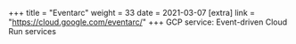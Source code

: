 +++
title = "Eventarc"
weight = 33
date = 2021-03-07
[extra]
link = "https://cloud.google.com/eventarc/"
+++
GCP service: Event-driven Cloud Run services

